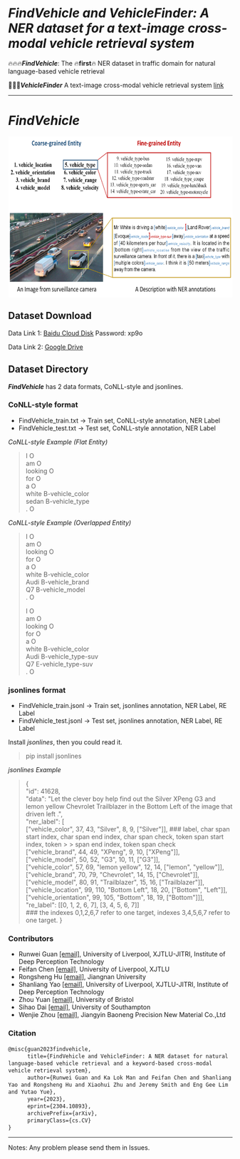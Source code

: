 # ***FindVehicle and VehicleFinder: A NER dataset for a text-image cross-modal vehicle retrieval system***

🔥🔥🔥***FindVehicle***: The 🔥**first**🔥 NER dataset in traffic domain for natural language-based vehicle retrieval

🎉🎉🎉***VehicleFinder*** A text-image cross-modal vehicle retrieval system [link](https://github.com/GuanRunwei/VehicleFinder-CTIM)
______________________________________________________________________________
# ***FindVehicle***

<img src="https://github.com/GuanRunwei/FindVehicle/blob/main/images/ner_types.png" width = "700" height = "360" alt="Entity Types of FindVehicle" align=center />

## Dataset Download
Data Link 1: [Baidu Cloud Disk](https://pan.baidu.com/s/17gpGwd3fgpaAjNRW6WLrwg)  Password: xp9o

Data Link 2: [Google Drive](https://drive.google.com/drive/folders/1mQWtY647FgSSUWke4yGwNhYAh1G7b6ei?usp=sharing)

## Dataset Directory
***FindVehicle*** has 2 data formats, CoNLL-style and jsonlines. 
### CoNLL-style format
  - FindVehicle_train.txt -> Train set, CoNLL-style annotation, NER Label
  - FindVehicle_test.txt -> Test set, CoNLL-style annotation, NER Label

*CoNLL-style Example (Flat Entity)*
> I O  <br>
> am O <br>
> looking O  <br>
> for O  <br>
> a O  <br>
> white B-vehicle_color  <br>
> sedan B-vehicle_type  <br>
> . O  <br>

*CoNLL-style Example (Overlapped Entity)*
> I O  <br>
> am O  <br>
> looking O  <br>
> for O  <br>
> a O  <br>
> white B-vehicle_color  <br>
> Audi B-vehicle_brand  <br>
> Q7 B-vehicle_model  <br>
> . O  <br>
> 
>
> I O  <br>
> am O  <br>
> looking O  <br>
> for O  <br>
> a O  <br>
> white B-vehicle_color  <br>
> Audi B-vehicle_type-suv  <br>
> Q7 E-vehicle_type-suv  <br>
> . O  <br>


### jsonlines format
  - FindVehicle_train.jsonl -> Train set, jsonlines annotation, NER Label, RE Label
  - FindVehicle_test.jsonl -> Test set, jsonlines annotation, NER Label, RE Label
 
Install *jsonlines*, then you could read it.
 > pip install jsonlines

*jsonlines Example*

> { <br>
>     "id": 41628,  <br>
>     "data": "Let the clever boy help find out the Silver XPeng G3 and lemon yellow Chevrolet Trailblazer in the Bottom Left of the image that driven left .",   <br>
>     "ner_label": [  <br>
>     ["vehicle_color", 37, 43, "Silver", 8, 9, ["Silver"]],  ### label, char span start index, char span end index, char span check, token span start index, token > > span end index, token span check <br>
>     ["vehicle_brand", 44, 49, "XPeng", 9, 10, ["XPeng"]],   <br>
>     ["vehicle_model", 50, 52, "G3", 10, 11, ["G3"]],   <br>
>     ["vehicle_color", 57, 69, "lemon yellow", 12, 14, ["lemon", "yellow"]],   <br>
>     ["vehicle_brand", 70, 79, "Chevrolet", 14, 15, ["Chevrolet"]],   <br>
>     ["vehicle_model", 80, 91, "Trailblazer", 15, 16, ["Trailblazer"]],   <br>
>     ["vehicle_location", 99, 110, "Bottom Left", 18, 20, ["Bottom", "Left"]],   <br>
>     ["vehicle_orientation", 99, 105, "Bottom", 18, 19, ["Bottom"]]],   <br>
>     "re_label": [[0, 1, 2, 6, 7], [3, 4, 5, 6, 7]]  <br> ### the indexes 0,1,2,6,7 refer to one target, indexes 3,4,5,6,7 refer to one target.
> }

### Contributors
* Runwei Guan [[email]](runwei.guan@liverpool.ac.uk), University of Liverpool, XJTLU-JITRI, Institute of Deep Perception Technology
* Feifan Chen [[email]](sgfchen5@liverpool.ac.uk), University of Liverpool, XJTLU
* Rongsheng Hu [[email]](1033170432@stu.jiangnan.edu.cn), Jiangnan University
* Shanliang Yao [[email]](shanliang.yao@liverpool.ac.uk), University of Liverpool, XJTLU-JITRI, Institute of Deep Perception Technology
* Zhou Yuan [[email]](peter.yuan70@gmail.com), University of Bristol
* Sihao Dai [[email]](daisihao0812@hotmail.com), University of Southampton
* Wenjie Zhou [[email]](Zhou-wenjie-jay@hotmail.com), Jiangyin Baoneng Precision New Material Co.,Ltd

### Citation
```
@misc{guan2023findvehicle,
      title={FindVehicle and VehicleFinder: A NER dataset for natural language-based vehicle retrieval and a keyword-based cross-modal vehicle retrieval system}, 
      author={Runwei Guan and Ka Lok Man and Feifan Chen and Shanliang Yao and Rongsheng Hu and Xiaohui Zhu and Jeremy Smith and Eng Gee Lim and Yutao Yue},
      year={2023},
      eprint={2304.10893},
      archivePrefix={arXiv},
      primaryClass={cs.CV}
}
```
__________________________________________________
Notes: Any problem please send them in Issues.
